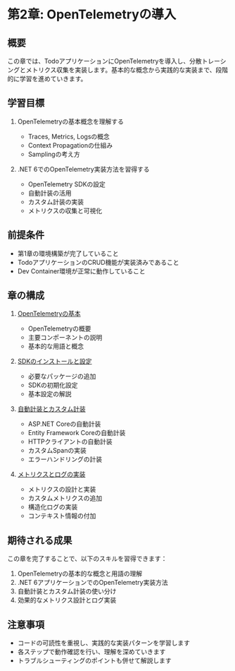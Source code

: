 # 第2章: OpenTelemetryの導入

## 概要

この章では、TodoアプリケーションにOpenTelemetryを導入し、分散トレーシングとメトリクス収集を実装します。基本的な概念から実践的な実装まで、段階的に学習を進めていきます。

## 学習目標

1. OpenTelemetryの基本概念を理解する
   - Traces, Metrics, Logsの概念
   - Context Propagationの仕組み
   - Samplingの考え方

2. .NET 6でのOpenTelemetry実装方法を習得する
   - OpenTelemetry SDKの設定
   - 自動計装の活用
   - カスタム計装の実装
   - メトリクスの収集と可視化

## 前提条件

- 第1章の環境構築が完了していること
- TodoアプリケーションのCRUD機能が実装済みであること
- Dev Container環境が正常に動作していること

## 章の構成

1. [OpenTelemetryの基本](01_otel_basics.md)
   - OpenTelemetryの概要
   - 主要コンポーネントの説明
   - 基本的な用語と概念

2. [SDKのインストールと設定](02_sdk_installation.md)
   - 必要なパッケージの追加
   - SDKの初期化設定
   - 基本設定の解説

3. [自動計装とカスタム計装](03_instrumentation.md)
   - ASP.NET Coreの自動計装
   - Entity Framework Coreの自動計装
   - HTTPクライアントの自動計装
   - カスタムSpanの実装
   - エラーハンドリングの計装

4. [メトリクスとログの実装](04_metrics_and_logging.md)
   - メトリクスの設計と実装
   - カスタムメトリクスの追加
   - 構造化ログの実装
   - コンテキスト情報の付加

## 期待される成果

この章を完了することで、以下のスキルを習得できます：

1. OpenTelemetryの基本的な概念と用語の理解
2. .NET 6アプリケーションでのOpenTelemetry実装方法
3. 自動計装とカスタム計装の使い分け
4. 効果的なメトリクス設計とログ実装

## 注意事項

- コードの可読性を重視し、実践的な実装パターンを学習します
- 各ステップで動作確認を行い、理解を深めていきます
- トラブルシューティングのポイントも併せて解説します
